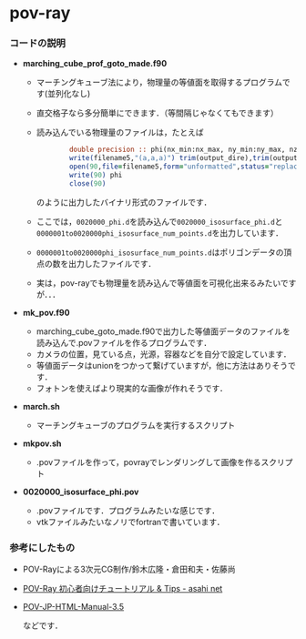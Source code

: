 # pov-ray

### コードの説明



- **marching_cube_prof_goto_made.f90**

  - マーチングキューブ法により，物理量の等値面を取得するプログラムです(並列化なし)

  - 直交格子なら多分簡単にできます．（等間隔じゃなくてもできます）

  - 読み込んでいる物理量のファイルは，たとえば

    ```fortran
            double precision :: phi(nx_min:nx_max, ny_min:ny_max, nz_min:nz_max) ! phi: order parameter
            write(filename5,"(a,a,a)") trim(output_dire),trim(output_next),"phi.d"
            open(90,file=filename5,form="unformatted",status="replace")
            write(90) phi
            close(90)
    ```

    のように出力したバイナリ形式のファイルです．

  - ここでは，`0020000_phi.d`を読み込んで`0020000_isosurface_phi.d`と`0000001to0020000phi_isosurface_num_points.d`を出力しています．

  - `0000001to0020000phi_isosurface_num_points.d`はポリゴンデータの頂点の数を出力したファイルです．

  - 実は，pov-rayでも物理量を読み込んで等値面を可視化出来るみたいですが．．．

    

- **mk_pov.f90**

  - marching_cube_goto_made.f90で出力した等値面データのファイルを読み込んで.povファイルを作るプログラムです．
  - カメラの位置，見ている点，光源，容器などを自分で設定しています．
  - 等値面データはunionをつかって繋げていますが，他に方法はありそうです．
  - フォトンを使えばより現実的な画像が作れそうです．

- **march.sh**

  - マーチングキューブのプログラムを実行するスクリプト

- **mkpov.sh**

  - .povファイルを作って，povrayでレンダリングして画像を作るスクリプト

- **0020000_isosurface_phi.pov**
  - .povファイルです．プログラムみたいな感じです．
  - vtkファイルみたいなノリでfortranで書いています．

### 参考にしたもの

- POV-Rayによる3次元CG制作/鈴木広隆・倉田和夫・佐藤尚
- [POV-Ray 初心者向けチュートリアル & Tips - asahi net](http://www.asahi-net.or.jp/~va5n-okmt/pov/tutorial/index.html)
- [POV-JP-HTML-Manual-3.5](https://flex.phys.tohoku.ac.jp/texi/pov35jp/pov35ref.html)

  などです．